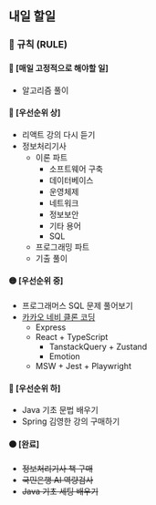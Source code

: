 ## 내일 할일

### 📌 규칙 (RULE)

#### 🔄 [매일 고정적으로 해야할 일]
- 알고리즘 풀이
#### 🔴 [우선순위 상]

- 리액트 강의 다시 듣기
- 정보처리기사
    - 이론 파트
        -  소프트웨어 구축
        -  데이터베이스
        -  운영체제
        -  네트워크
        -  정보보안
        -  기타 용어
        -  SQL
    - 프로그래밍 파트
    - 기출 풀이
  
#### 🟡 [우선순위 중]
- 프로그래머스 SQL 문제 풀어보기
- [카카오 네비 클론 코딩](https://github.com/dldydtn0805/KAKAONAVI)
    - Express
    - React + TypeScript
        - TanstackQuery + Zustand
        - Emotion
    - MSW + Jest + Playwright
      
#### 🔵 [우선순위 하]

- Java 기초 문법 배우기
- Spring 김영한 강의 구매하기

#### ⚫ [완료]

- ~~정보처리기사 책 구매~~
- ~~국민은행 AI 역량검사~~
- ~~Java 기초 세팅 배우기~~
